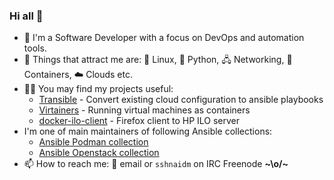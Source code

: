 ### Hi all 👋

- 🔭 I'm a Software Developer with a focus on DevOps and automation tools.
- 💓 Things that attract me are: 🐧 Linux, 🐍 Python, 🖧 Networking, 🐳 Containers, ☁️ Clouds etc.
- 👨‍💻 You may find my projects useful:
  - [Transible](https://github.com/sshnaidm/transible) - Convert existing cloud configuration to ansible playbooks
  - [Virtainers](https://github.com/sshnaidm/virtainers) - Running virtual machines as containers
  - [docker-ilo-client](https://github.com/sshnaidm/docker-ilo-client) - Firefox client to HP ILO server
- I'm one of main maintainers of following Ansible collections:
   - [Ansible Podman collection](https://github.com/containers/ansible-podman-collections)
   - [Ansible Openstack collection](https://github.com/openstack/ansible-collections-openstack)
- 📫 How to reach me: 📨 email or `sshnaidm` on IRC Freenode **\~\o/\~**
  
<!--
**sshnaidm/sshnaidm** is a ✨ _special_ ✨ repository because its `README.md` (this file) appears on your GitHub profile.

Here are some ideas to get you started:

- 🔭 I’m currently working on ...
- 🌱 I’m currently learning ...
- 👯 I’m looking to collaborate on ...
- 🤔 I’m looking for help with ...
- 💬 Ask me about ...
- 📫 How to reach me: ...
- 😄 Pronouns: ...
- ⚡ Fun fact: ...
-->
